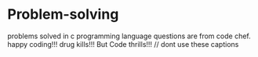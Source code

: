 # Problem-solving
problems solved in c programming language
questions are from code chef.
happy coding!!!
drug kills!!! But Code thrills!!!
// dont use these captions
